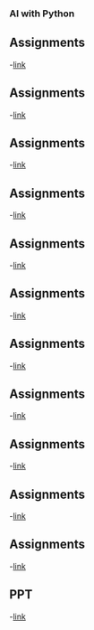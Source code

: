 ### AI with Python
## Assignments
-[link]()
## Assignments
-[link]()
## Assignments
-[link]()
## Assignments
-[link]()
## Assignments
-[link]()
## Assignments
-[link]()
## Assignments
-[link]()
## Assignments
-[link]()
## Assignments
-[link]()
## Assignments
-[link]()
## Assignments
-[link]()
## PPT
-[link]()
